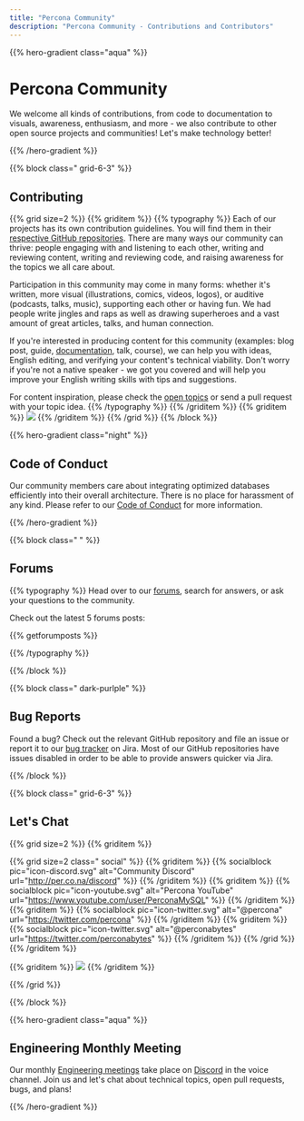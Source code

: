 ```yaml
---
title: "Percona Community"
description: "Percona Community - Contributions and Contributors"
---
```


{{% hero-gradient class="aqua" %}}

# Percona Community

We welcome all kinds of contributions, from code to documentation to visuals, awareness, enthusiasm, and more - we also contribute to other open source projects and communities! Let's make technology better!

{{% /hero-gradient %}}

{{% block class=" grid-6-3" %}}

## Contributing

{{% grid size=2 %}}
{{% griditem %}}
{{% typography %}}
Each of our projects has its own contribution guidelines. You will find them in their [respective GitHub repositories](https://github.com/percona/). There are many ways our community can thrive: people engaging with and listening to each other, writing and reviewing content, writing and reviewing code, and raising awareness for the topics we all care about.

Participation in this community may come in many forms: whether it's written, more visual (illustrations, comics, videos, logos), or auditive (podcasts, talks, music), supporting each other or having fun. We had people write jingles and raps as well as drawing superheroes and a vast amount of great articles, talks, and human connection.

If you're interested in producing content for this community (examples: blog post, guide, [documentation](/contribute/documentation), talk, course), we can help you with ideas, English editing, and verifying your content's technical viability. Don't worry if you're not a native speaker - we got you covered and will help you improve your English writing skills with tips and suggestions.

For content inspiration, please check the [open topics](/contribute/opentopics) or send a pull request with your topic idea.
{{% /typography %}}
{{% /griditem %}}
{{% griditem %}}
![](projects-salute-small.png)
{{% /griditem %}}
{{% /grid %}}
{{% /block %}}

{{% hero-gradient class="night" %}}

## Code of Conduct

Our community members care about integrating optimized databases efficiently into their overall architecture. There is no place for harassment of any kind. Please refer to our [Code of Conduct](/contribute/coc) for more information.

{{% /hero-gradient %}}


{{% block class=" " %}}

## Forums

{{% typography %}}
Head over to our [forums](https://forums.percona.com/), search for answers, or ask your questions to the community.

Check out the latest 5 forums posts:

{{% getforumposts %}}

{{% /typography %}}

{{% /block %}}

{{% block class=" dark-purlple" %}}

## Bug Reports

Found a bug? Check out the relevant GitHub repository and file an issue or report it to our [bug tracker](https://jira.percona.com) on Jira. Most of our GitHub repositories have issues disabled in order to be able to provide answers quicker via Jira.

{{% /block %}}

{{% block class=" grid-6-3" %}}

## Let's Chat

{{% grid size=2 %}}
{{% griditem %}}

{{% grid size=2 class=" social" %}}
{{% griditem %}}
{{% socialblock pic="icon-discord.svg" alt="Community Discord" url="http://per.co.na/discord" %}}
{{% /griditem %}}
{{% griditem %}}
{{% socialblock pic="icon-youtube.svg" alt="Percona YouTube" url="https://www.youtube.com/user/PerconaMySQL" %}}
{{% /griditem %}}
{{% griditem %}}
{{% socialblock pic="icon-twitter.svg" alt="@percona" url="https://twitter.com/percona" %}}
{{% /griditem %}}
{{% griditem %}}
{{% socialblock pic="icon-twitter.svg" alt="@perconabytes" url="https://twitter.com/perconabytes" %}}
{{% /griditem %}}
{{% /grid %}}
{{% /griditem %}}

{{% griditem %}}
![](mongodb-sit-small.png)
{{% /griditem %}}

{{% /grid %}}

{{% /block %}}

{{% hero-gradient class="aqua" %}}

## Engineering Monthly Meeting

Our monthly [Engineering meetings](/contribute/engineeringmeetings) take place on [Discord](http://per.co.na/discord) in the voice channel. Join us and let's chat about technical topics, open pull requests, bugs, and plans!

{{% /hero-gradient %}}
